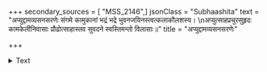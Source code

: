 +++
secondary_sources = [ "MSS_2146",]
jsonClass = "Subhaashita"
text = "अप्युद्दामव्यसनसरणेः संगमे कामुकानां भद्रं भद्रे भुवनजयिनस्त्वत्कलाकौलशस्य।  \nअप्युत्साहप्रचुरसुहृदः कामकेलीनिवासाः प्रौढोत्साहास्तव सुवदने स्वस्तिमन्तो विलासाः॥"
title = "अप्युद्दामव्यसनसरणेः"

+++

<details><summary>Text</summary>

अप्युद्दामव्यसनसरणेः संगमे कामुकानां भद्रं भद्रे भुवनजयिनस्त्वत्कलाकौलशस्य।  
अप्युत्साहप्रचुरसुहृदः कामकेलीनिवासाः प्रौढोत्साहास्तव सुवदने स्वस्तिमन्तो विलासाः॥
</details>
